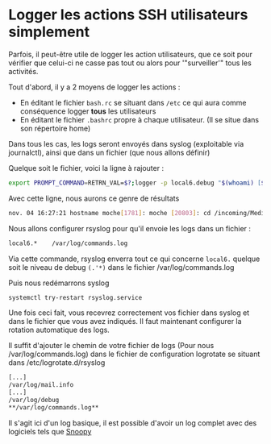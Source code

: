 # Logger les actions SSH utilisateurs simplement

Parfois, il peut-être utile de logger les action utilisateurs, que ce
soit pour vérifier que celui-ci ne casse pas tout ou alors pour
'"surveiller'" tous les activités.

Tout d'abord, il y a 2 moyens de logger les actions :

  * En éditant le fichier `bash.rc` se situant dans `/etc` ce qui aura
    comme conséquence logger **tous** les utilisateurs
  * En éditant le fichier `.bashrc` propre à chaque utilisateur. (Il se
    situe dans son répertoire home)

Dans tous les cas, les logs seront envoyés dans syslog (exploitable via
journalctl), ainsi que dans un fichier (que nous allons définir)

Quelque soit le fichier, voici la ligne à rajouter :

```bash
export PROMPT_COMMAND=RETRN_VAL=$?;logger -p local6.debug "$(whoami) [$$]: $(history 1 | sed "s/^[  ]*[0-9]'+[  ]*//" ) [$RETRN_VAL]"
```

Avec cette ligne, nous aurons ce genre de résultats

```bash
nov. 04 16:27:21 hostname moche[1781]: moche [20803]: cd /incoming/Media [1]
```

Nous allons configurer rsyslog pour qu'il envoie les logs dans un
fichier :

```bash
local6.*    /var/log/commands.log
```

Via cette commande, rsyslog enverra tout ce qui concerne `local6.`
quelque soit le niveau de debug `(.'*)` dans le fichier
/var/log/commands.log

Puis nous redémarrons syslog

```bash
systemctl try-restart rsyslog.service
```

Une fois ceci fait, vous recevrez correctement vos fichier dans syslog
et dans le fichier que vous avez indiqués. Il faut maintenant configurer
la rotation automatique des logs.

Il suffit d'ajouter le chemin de votre fichier de logs (Pour nous
/var/log/commands.log) dans le fichier de configuration logrotate se
situant dans /etc/logrotate.d/rsyslog

```bash
[...]
/var/log/mail.info
[...]
/var/log/debug
**/var/log/commands.log**
```

Il s'agit ici d'un log basique, il est possible d'avoir un log
complet avec des logiciels tels que
[Snoopy](https://github.com/a2o/snoopy)
